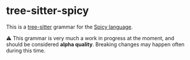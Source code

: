 tree-sitter-spicy
=================

This is a [tree-sitter](https://tree-sitter.github.io/tree-sitter/) grammar for
the [Spicy language](https://docs.zeek.org/projects/spicy/en/latest/).

⚠ This grammar is very much a work in progress at the moment, and should be
considered **alpha quality**. Breaking changes may happen often during this
time.

